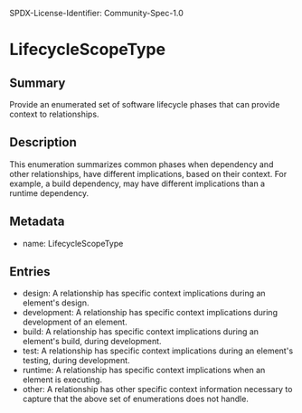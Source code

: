 SPDX-License-Identifier: Community-Spec-1.0

# LifecycleScopeType

## Summary

Provide an enumerated set of software lifecycle phases that can provide context to relationships.

## Description

This enumeration summarizes common phases when dependency and other relationships, have different implications, based on their context.  For example,  a build dependency, may have different implications than a runtime dependency.

## Metadata

- name: LifecycleScopeType

## Entries

- design: A relationship has specific context implications during an element's design.
- development: A relationship has specific context implications during development of an element. 
- build: A relationship has specific context implications during an element's build, during development.
- test: A relationship has specific context implications during an element's testing, during development.
- runtime: A relationship has specific context implications when an element is executing. 
- other: A relationship has other specific context information necessary to capture that the above set of enumerations does not handle.
